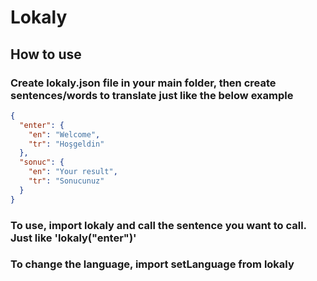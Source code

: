 # Lokaly

## How to use

### Create lokaly.json file in your main folder, then create sentences/words to translate just like the below example

```json
{
  "enter": {
    "en": "Welcome",
    "tr": "Hoşgeldin"
  },
  "sonuc": {
    "en": "Your result",
    "tr": "Sonucunuz"
  }
}
```

### To use, import lokaly and call the sentence you want to call. Just like 'lokaly("enter")'

### To change the language, import setLanguage from lokaly
